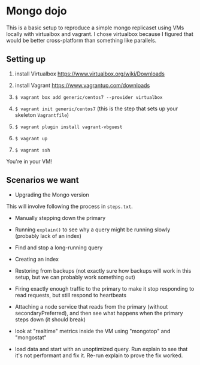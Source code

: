 # Mongo dojo

This is a basic setup to reproduce a simple mongo replicaset using VMs locally with virtualbox and vagrant. I chose virtualbox because I figured that would be better cross-platform than something like parallels.

## Setting up

1) install Virtualbox
https://www.virtualbox.org/wiki/Downloads

2) install Vagrant
https://www.vagrantup.com/downloads

3) `$ vagrant box add generic/centos7 --provider virtualbox`

4) `$ vagrant init generic/centos7`
(this is the step that sets up your skeleton `Vagrantfile`)

5) `$ vagrant plugin install vagrant-vbguest`

6) `$ vagrant up`

7) `$ vagrant ssh`

You're in your VM!

## Scenarios we want

- Upgrading the Mongo version

This will involve following the process in `steps.txt`.

- Manually stepping down the primary

- Running `explain()` to see why a query might be running slowly (probably lack of an index)

- Find and stop a long-running query

- Creating an index

- Restoring from backups (not exactly sure how backups will work in this setup, but we can probably work something out)

- Firing exactly enough traffic to the primary to make it stop responding to read requests, but still respond to heartbeats

- Attaching a node service that reads from the primary (without secondaryPreferred), and then see what happens when the primary steps down (it should break)

- look at "realtime" metrics inside the VM using "mongotop" and "mongostat"

- load data and start with an unoptimized query. Run explain to see that it's not performant and fix it. Re-run explain to prove the fix worked.
